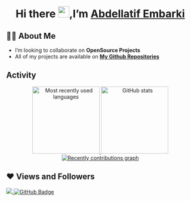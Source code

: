 <h1 align="center">Hi there <img src="https://raw.githubusercontent.com/MartinHeinz/MartinHeinz/master/wave.gif" width="30px">,I’m  <a href="https://www.linkedin.com/in/abdellatifembarki/">Abdellatif Embarki</a></h1>


## 🙋‍♂️ About Me

- I’m looking to collaborate on **OpenSource Projects**
- All of my projects are available on **[My Github Repositories](https://github.com/abdellatif-embarki?tab=repositories)**


## Activity

<div align="center">
    <a href="https://github.com/abdellatif-embarki">
	<img height="180em" src="https://github-readme-stats.vercel.app/api/top-langs/?username=abdellatif-embarki&layout=compact&langs_count=10&theme=tokyonight&title_color=2895BC&hide=VHDL,Stata&custom_title=Most recently used languages" alt="Most recently used languages">
  <img height="180em" src="https://github-readme-stats.vercel.app/api?username=abdellatif-embarki&hide=issues&show_icons=true&theme=tokyonight&hideborder=true&title_color=2895BC&icon_color=FE0000&include_all_commits=true" alt="GitHub stats">
	    <img src="https://activity-graph.herokuapp.com/graph?username=abdellatif-embarki&custom_title=Recently%20contributions&hide_border=true&area=true&area_color=2895BC&point=FE0000&line=2895BC&theme=react-dark" alt="Recently contributions graph">
	 </a>
</div>


## ❤ Views and Followers

<a href="https://github.com/Meghna-DAS/github-profile-views-counter">
    <img src="https://komarev.com/ghpvc/?username=abdellatif-embarki">
</a>
<a href="https://github.com/abdellatif-embarki?tab=followers"><img src="https://img.shields.io/github/followers/abdellatif-embarki?label=Followers&style=social" alt="GitHub Badge"></a>
